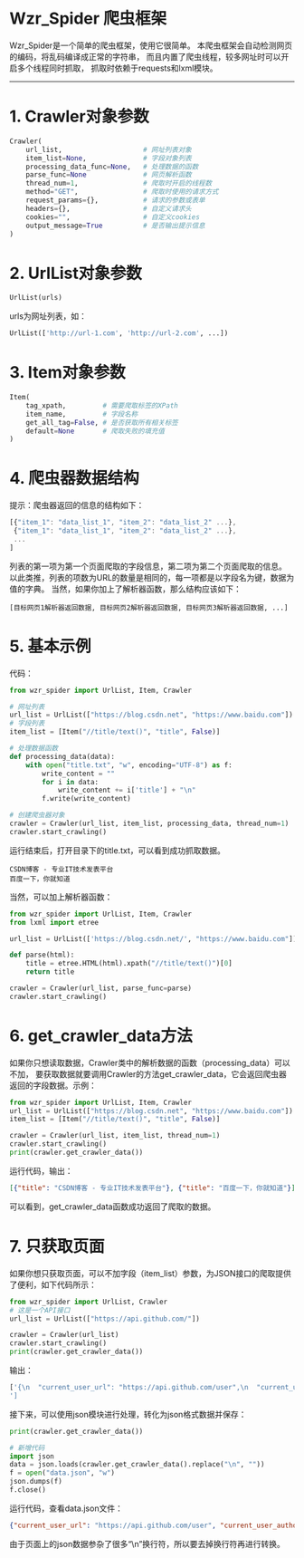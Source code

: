 # Wzr_Spider 爬虫框架
Wzr_Spider是一个简单的爬虫框架，使用它很简单。
本爬虫框架会自动检测网页的编码，将乱码编译成正常的字符串，
而且内置了爬虫线程，较多网址时可以开启多个线程同时抓取，
抓取时依赖于requests和lxml模块。
***
# 1. Crawler对象参数
```py
Crawler(
    url_list,                    # 网址列表对象
    item_list=None,              # 字段对象列表
    processing_data_func=None,   # 处理数据的函数
    parse_func=None              # 网页解析函数
    thread_num=1,                # 爬取时开启的线程数
    method="GET",                # 爬取时使用的请求方式
    request_params={},           # 请求的参数或表单
    headers={},                  # 自定义请求头
    cookies="",                  # 自定义cookies
    output_message=True          # 是否输出提示信息
)
```
# 2. UrlList对象参数
```py
UrlList(urls)
```
urls为网址列表，如：
```py
UrlList(['http://url-1.com', 'http://url-2.com', ...])
```
# 3. Item对象参数
```py
Item(
    tag_xpath,         # 需要爬取标签的XPath
    item_name,         # 字段名称
    get_all_tag=False, # 是否获取所有相关标签
    default=None       # 爬取失败的填充值
)
```
# 4. 爬虫器数据结构
提示：爬虫器返回的信息的结构如下：
```js
[{"item_1": "data_list_1", "item_2": "data_list_2" ...},
 {"item_1": "data_list_1", "item_2": "data_list_2" ...},
 ...
]
```
列表的第一项为第一个页面爬取的字段信息，第二项为第二个页面爬取的信息。
以此类推，列表的项数为URL的数量是相同的，每一项都是以字段名为键，数据为值的字典。
当然，如果你加上了解析器函数，那么结构应该如下：
```
[目标网页1解析器返回数据, 目标网页2解析器返回数据, 目标网页3解析器返回数据, ...]
```
# 5. 基本示例
代码：
```py
from wzr_spider import UrlList, Item, Crawler

# 网址列表
url_list = UrlList(["https://blog.csdn.net", "https://www.baidu.com"])
# 字段列表
item_list = [Item("//title/text()", "title", False)]

# 处理数据函数
def processing_data(data):
    with open("title.txt", "w", encoding="UTF-8") as f:
        write_content = ""
        for i in data:
            write_content += i['title'] + "\n"
        f.write(write_content)

# 创建爬虫器对象
crawler = Crawler(url_list, item_list, processing_data, thread_num=1)
crawler.start_crawling()
```
运行结束后，打开目录下的title.txt，可以看到成功抓取数据。
```
CSDN博客 - 专业IT技术发表平台
百度一下，你就知道
```
当然，可以加上解析器函数：
```py
from wzr_spider import UrlList, Item, Crawler
from lxml import etree

url_list = UrlList(['https://blog.csdn.net/', "https://www.baidu.com"])

def parse(html):
    title = etree.HTML(html).xpath("//title/text()")[0]
    return title

crawler = Crawler(url_list, parse_func=parse)
crawler.start_crawling()
```
# 6. get_crawler_data方法
如果你只想读取数据，Crawler类中的解析数据的函数（processing_data）可以不加，
要获取数据就要调用Crawler的方法get_crawler_data，它会返回爬虫器返回的字段数据。示例：
```py
from wzr_spider import UrlList, Item, Crawler
url_list = UrlList(["https://blog.csdn.net", "https://www.baidu.com"])
item_list = [Item("//title/text()", "title", False)]

crawler = Crawler(url_list, item_list, thread_num=1)
crawler.start_crawling()
print(crawler.get_crawler_data())
```
运行代码，输出：
```json
[{"title": "CSDN博客 - 专业IT技术发表平台"}, {"title": "百度一下，你就知道"}]
```
可以看到，get_crawler_data函数成功返回了爬取的数据。
# 7. 只获取页面
如果你想只获取页面，可以不加字段（item_list）参数，为JSON接口的爬取提供了便利，如下代码所示：
```py
from wzr_spider import UrlList, Crawler
# 这是一个API接口
url_list = UrlList(["https://api.github.com/"])

crawler = Crawler(url_list)
crawler.start_crawling()
print(crawler.get_crawler_data())
```
输出：
```js
['{\n  "current_user_url": "https://api.github.com/user",\n  "current_user_authorizations_html_url": "https://github.com/settings/connections/applications{/client_id}",\n ...
']
```
接下来，可以使用json模块进行处理，转化为json格式数据并保存：
```py
print(crawler.get_crawler_data())

# 新增代码
import json
data = json.loads(crawler.get_crawler_data().replace("\n", ""))
f = open("data.json", "w")
json.dumps(f)
f.close()
```
运行代码，查看data.json文件：
```json
{"current_user_url": "https://api.github.com/user", "current_user_authorizations_html_url": "", ...}
```
由于页面上的json数据参杂了很多“\n”换行符，所以要去掉换行符再进行转换。